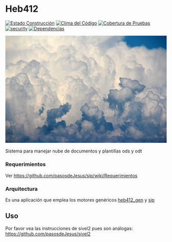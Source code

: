 # Heb412
[![Estado Construcción](https://api.travis-ci.org/pasosdeJesus/heb412.svg?branch=master)](https://travis-ci.org/pasosdeJesus/heb412) [![Clima del Código](https://codeclimate.com/github/pasosdeJesus/heb412/badges/gpa.svg)](https://codeclimate.com/github/pasosdeJesus/heb412) [![Cobertura de Pruebas](https://codeclimate.com/github/pasosdeJesus/heb412/badges/coverage.svg)](https://codeclimate.com/github/pasosdeJesus/heb412) [![security](https://hakiri.io/github/pasosdeJesus/heb412/master.svg)](https://hakiri.io/github/pasosdeJesus/heb412/master) [![Dependencias](https://gemnasium.com/pasosdeJesus/heb412.svg)](https://gemnasium.com/pasosdeJesus/heb412) 

![Logo de heb412](https://raw.githubusercontent.com/pasosdeJesus/heb412/master/app/assets/images/logo.jpg)


Sistema para manejar nube de documentos y plantillas ods y odt

### Requerimientos

Ver <https://github.com/pasosdeJesus/sip/wiki/Requerimientos>

### Arquitectura

Es una aplicación que emplea los motores genéricos 
[heb412_gen](https://github.com/pasosdeJesus/heb412_gen)
y  [sip](https://github.com/pasosdeJesus/sip)


## Uso

Por favor vea las instrucciones de sivel2 pues son análogas:
<https://github.com/pasosdeJesus/sivel2>


